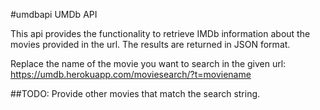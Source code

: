 #umdbapi
UMDb API

This api provides the functionality to retrieve IMDb information
about the movies provided in the url. The results are returned in
JSON format.

Replace the name of the movie you want to search in the given url:
https://umdb.herokuapp.com/moviesearch/?t=moviename

##TODO:
Provide other movies that match the search string.

